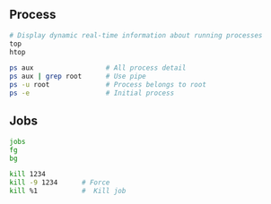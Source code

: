 ## Process

```sh
# Display dynamic real-time information about running processes
top
htop
```

```sh
ps aux                  # All process detail
ps aux | grep root      # Use pipe
ps -u root              # Process belongs to root
ps -e                   # Initial process
```
## Jobs
```sh
jobs
fg
bg
```

```sh
kill 1234
kill -9 1234      # Force
kill %1           #  Kill job
```

